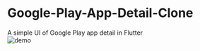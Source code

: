 # Google-Play-App-Detail-Clone
A simple UI of Google Play app detail in Flutter
<br/>
![demo](https://user-images.githubusercontent.com/90382807/236864348-5b9b6e44-0d08-4e7b-89b9-be4fa465e267.png)
